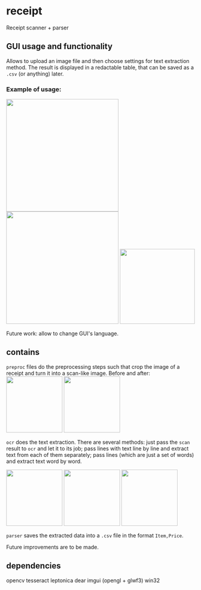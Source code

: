# receipt
Receipt scanner + parser

## GUI usage and functionality
Allows to upload an image file and then choose settings for text extraction method.
The result is displayed in a redactable table, that can be saved as a `.csv` (or anything) later.

### Example of usage:
<img src = "https://user-images.githubusercontent.com/54817160/185261366-43f47628-845e-4dd1-ab0e-de8bb70935b3.png" width = "300"> <img src = "https://user-images.githubusercontent.com/54817160/185261370-f4f0a61c-064b-404a-8454-54cf7b323ead.png" width = "300"> <img src = "https://user-images.githubusercontent.com/54817160/185261369-390e96f9-3192-4bde-a7bd-aeca6b8c5a1f.png" width = "200">


Future work: allow to change GUI's language.

## contains
`preproc` files do the preprocessing steps such that crop the image of a receipt and turn it into a scan-like image.
Before and after:
<img src="https://user-images.githubusercontent.com/54817160/182263635-aa9971f5-56ec-4389-ab66-daa7783a7776.png" width="150"> <img src="https://user-images.githubusercontent.com/54817160/182263638-ab8dd140-65e7-4d5c-a636-d0bc7c27b7f9.png" width="150">


`ocr` does the text extraction.
There are several methods: 
just pass the `scan` result to `ocr` and let it to its job; 
pass lines with text line by line and extract text from each of them separately; 
pass lines (which are just a set of words) and extract text word by word.

<img src = "https://user-images.githubusercontent.com/54817160/182264500-dec119fa-da5c-423f-818d-e3816307ba3f.png" width="150"> <img src = "https://user-images.githubusercontent.com/54817160/182264501-797ec955-3db1-4998-9eaf-aac611b076f1.png" width="150"> <img src = "https://user-images.githubusercontent.com/54817160/182264502-ab26cba8-9d3b-4486-8320-7ddb1d60c13e.png" width="150">

 `parser` saves the extracted data into a `.csv` file in the format `Item,Price`.

Future improvements are to be made. 

## dependencies
opencv
tesseract
leptonica
dear imgui (opengl + glwf3)
win32
